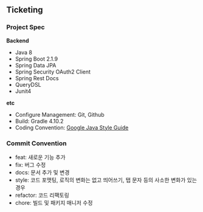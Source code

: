 ## Ticketing

### Project Spec

**Backend**
- Java 8
- Spring Boot 2.1.9
- Spring Data JPA
- Spring Security OAuth2 Client
- Spring Rest Docs
- QueryDSL
- Junit4

**etc**
- Configure Management: Git, Github
- Build: Gradle 4.10.2
- Coding Convention: [Google Java Style Guide](https://google.github.io/styleguide/javaguide.html)

### Commit Convention

- feat: 새로운 기능 추가
- fix: 버그 수정
- docs: 문서 추가 및 변경
- style: 코드 포맷팅, 로직의 변화는 없고 띄어쓰기, 탭 문자 등의 사소한 변화가 있는 경우
- refactor: 코드 리팩토링
- chore: 빌드 및 패키지 매니저 수정